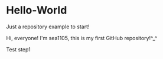 # Hello-World
Just a repository example to start!

Hi, everyone!
I'm sea1105, this is my first GitHub repository!^_^

Test step1
